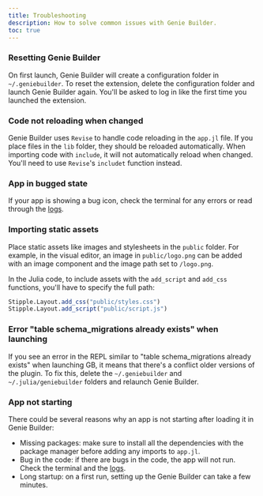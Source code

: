 ```yaml
---
title: Troubleshooting
description: How to solve common issues with Genie Builder.
toc: true
---
```


### Resetting Genie Builder

On first launch, Genie Builder will create a configuration folder in `~/.geniebuilder`. To reset the extension, delete the configuration folder and launch Genie Builder again. You'll be asked to log in like the first time you launched the extension.


### Code not reloading when changed

Genie Builder uses `Revise` to handle code reloading in the `app.jl` file. If you place files in the `lib` folder, they should be reloaded automatically. When importing code with `include`, it will not automatically reload when changed. You'll need to use `Revise`'s `includet` function instead.


### App in bugged state

If your app is showing a bug icon, check the terminal for any errors or read through the [logs](https://learn.genieframework.com/docs/genie-builder/usage-guide#debugging-apps).

### Importing static assets

Place static assets like images and stylesheets in the `public` folder. For example, in the visual editor, an image in `public/logo.png` can be added with an image component and the image path set to  `/logo.png`.

In the Julia code, to include assets with the `add_script` and `add_css` functions, you'll have to specify the full path:

```julia
Stipple.Layout.add_css("public/styles.css")
Stipple.Layout.add_script("public/script.js")
```
### Error "table schema_migrations already exists" when launching

If you see  an error in the REPL similar to "table schema_migrations already exists" when launching GB, it means that there's a conflict older versions of the plugin. To fix this, delete the `~/.geniebuilder` and `~/.julia/geniebuilder` folders and relaunch Genie Builder.

### App not starting

There could be several reasons why an app is not starting after loading it in Genie Builder:

- Missing packages: make sure to install all the dependencies with the package manager before adding any imports to `app.jl`.
- Bug in the code: if there are bugs in the code, the app will not run. Check the terminal and the [logs](https://learn.genieframework.com/docs/genie-builder/usage-guide#debugging-apps).
- Long startup: on a first run, setting up the Genie Builder can take a few minutes.
